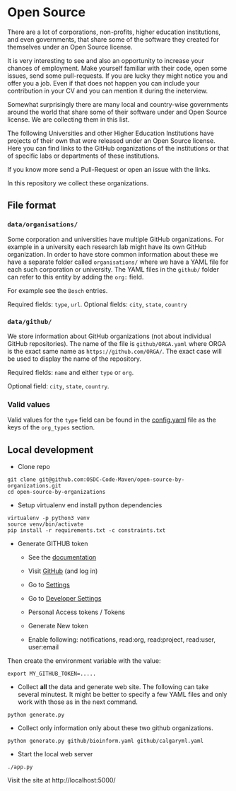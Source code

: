 # Open Source

There are a lot of corporations, non-profits, higher education institutions, and even governments, that share some of the software they created for themselves under an Open Source license.

It is very interesting to see and also an opportunity to increase your chances of employment. Make yourself familiar with their code, open some issues, send some pull-requests. If you are lucky they might notice you and offer you a job. Even if that does not happen you can include your contribution in your CV and you can mention it during the ineterview.

Somewhat surprisingly there are many local and country-wise governments around the world that share some of their software under and Open Source license. We are collecting them in this list.

The following Universities and other Higher Education Institutions have projects of their own that were released under an Open Source license.
Here you can find links to the GitHub organizations of the institutions or that of specific labs or departments of these institutions.

If you know more send a Pull-Request or open an issue with the links.

In this repository we collect these organizations.

## File format

### `data/organisations/`

Some corporation and universities have multiple GitHub organizations. For example in a university each research lab might have its own GitHub organization. In order to have store common information about these we have a separate folder called `organisations/` where we have a YAML file for each such corporation or university. The YAML files in the `github/` folder can refer to this entity by adding the `org:` field.

For example see the `Bosch` entries.

Required fields: `type`, `url`.
Optional fields: `city`, `state`, `country`


### `data/github/`

We store information about GitHub organizations (not about individual GitHub repositories).
The name of the file is `github/ORGA.yaml` where ORGA is the exact same name as `https://github.com/ORGA/`. The exact case will be used to display the name of the repository.

Required fields: `name` and either `type` or `org`.

Optional field: `city`, `state`, `country`.

### Valid values

Valid values for the `type` field can be found in the [config.yaml](config.yaml) file as the keys of the `org_types` section.

## Local development

* Clone repo

```
git clone git@github.com:OSDC-Code-Maven/open-source-by-organizations.git
cd open-source-by-organizations
```

* Setup virtualenv end install python dependencies

```
virtualenv -p python3 venv
source venv/bin/activate
pip install -r requirements.txt -c constraints.txt
```

* Generate GITHUB token
    * See the [documentation](https://docs.github.com/en/authentication/keeping-your-account-and-data-secure/creating-a-personal-access-token)

    * Visit [GitHub](https://github.com/) (and log in)
    * Go to [Settings](https://github.com/settings/profile)
    * Go to [Developer Settings](https://github.com/settings/apps)
    * Personal Access tokens / Tokens
    * Generate New token
    * Enable following: notifications, read:org, read:project, read:user, user:email

Then create the environment variable with the value:

```
export MY_GITHUB_TOKEN=.....
```

* Collect **all** the data and generate web site. The following can take several minutest. It might be better to specify a few YAML files and only work with those as in the next command.

```
python generate.py
```

* Collect only information only about these two github organizations.

```
python generate.py github/bioinform.yaml github/calgaryml.yaml
```

* Start the local web server

```
./app.py
```

Visit the site at http://localhost:5000/


